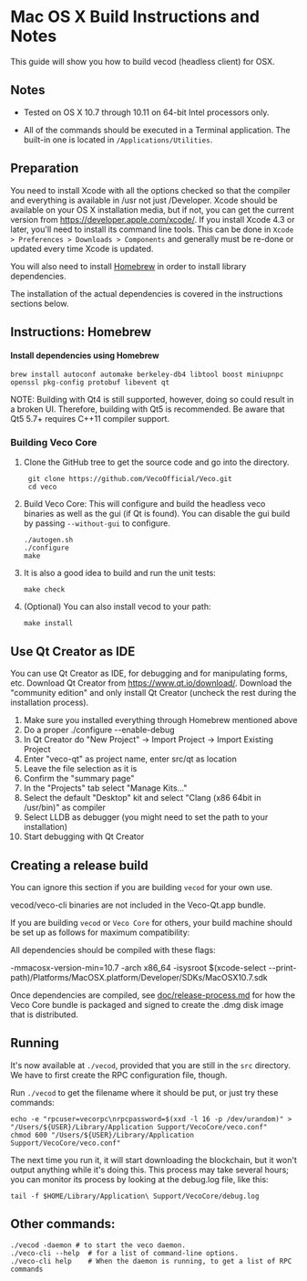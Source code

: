Mac OS X Build Instructions and Notes
====================================
This guide will show you how to build vecod (headless client) for OSX.

Notes
-----

* Tested on OS X 10.7 through 10.11 on 64-bit Intel processors only.

* All of the commands should be executed in a Terminal application. The
built-in one is located in `/Applications/Utilities`.

Preparation
-----------

You need to install Xcode with all the options checked so that the compiler
and everything is available in /usr not just /Developer. Xcode should be
available on your OS X installation media, but if not, you can get the
current version from https://developer.apple.com/xcode/. If you install
Xcode 4.3 or later, you'll need to install its command line tools. This can
be done in `Xcode > Preferences > Downloads > Components` and generally must
be re-done or updated every time Xcode is updated.

You will also need to install [Homebrew](http://brew.sh) in order to install library
dependencies.

The installation of the actual dependencies is covered in the instructions
sections below.

Instructions: Homebrew
----------------------

#### Install dependencies using Homebrew

    brew install autoconf automake berkeley-db4 libtool boost miniupnpc openssl pkg-config protobuf libevent qt

NOTE: Building with Qt4 is still supported, however, doing so could result in a broken UI. Therefore, building with Qt5 is recommended. Be aware that Qt5 5.7+ requires C++11 compiler support.

### Building Veco Core

1. Clone the GitHub tree to get the source code and go into the directory.

        git clone https://github.com/VecoOfficial/Veco.git
        cd veco

2.  Build Veco Core:
    This will configure and build the headless veco binaries as well as the gui (if Qt is found).
    You can disable the gui build by passing `--without-gui` to configure.

        ./autogen.sh
        ./configure
        make

3.  It is also a good idea to build and run the unit tests:

        make check

4.  (Optional) You can also install vecod to your path:

        make install

Use Qt Creator as IDE
------------------------
You can use Qt Creator as IDE, for debugging and for manipulating forms, etc.
Download Qt Creator from https://www.qt.io/download/. Download the "community edition" and only install Qt Creator (uncheck the rest during the installation process).

1. Make sure you installed everything through Homebrew mentioned above
2. Do a proper ./configure --enable-debug
3. In Qt Creator do "New Project" -> Import Project -> Import Existing Project
4. Enter "veco-qt" as project name, enter src/qt as location
5. Leave the file selection as it is
6. Confirm the "summary page"
7. In the "Projects" tab select "Manage Kits..."
8. Select the default "Desktop" kit and select "Clang (x86 64bit in /usr/bin)" as compiler
9. Select LLDB as debugger (you might need to set the path to your installation)
10. Start debugging with Qt Creator

Creating a release build
------------------------
You can ignore this section if you are building `vecod` for your own use.

vecod/veco-cli binaries are not included in the Veco-Qt.app bundle.

If you are building `vecod` or `Veco Core` for others, your build machine should be set up
as follows for maximum compatibility:

All dependencies should be compiled with these flags:

 -mmacosx-version-min=10.7
 -arch x86_64
 -isysroot $(xcode-select --print-path)/Platforms/MacOSX.platform/Developer/SDKs/MacOSX10.7.sdk

Once dependencies are compiled, see [doc/release-process.md](release-process.md) for how the Veco Core
bundle is packaged and signed to create the .dmg disk image that is distributed.

Running
-------

It's now available at `./vecod`, provided that you are still in the `src`
directory. We have to first create the RPC configuration file, though.

Run `./vecod` to get the filename where it should be put, or just try these
commands:

    echo -e "rpcuser=vecorpc\nrpcpassword=$(xxd -l 16 -p /dev/urandom)" > "/Users/${USER}/Library/Application Support/VecoCore/veco.conf"
    chmod 600 "/Users/${USER}/Library/Application Support/VecoCore/veco.conf"

The next time you run it, it will start downloading the blockchain, but it won't
output anything while it's doing this. This process may take several hours;
you can monitor its process by looking at the debug.log file, like this:

    tail -f $HOME/Library/Application\ Support/VecoCore/debug.log

Other commands:
-------

    ./vecod -daemon # to start the veco daemon.
    ./veco-cli --help  # for a list of command-line options.
    ./veco-cli help    # When the daemon is running, to get a list of RPC commands
